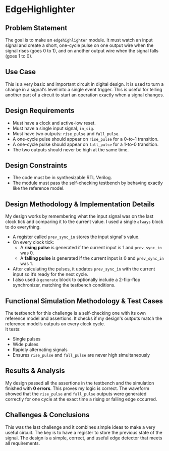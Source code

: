 # EdgeHighlighter

## Problem Statement
The goal is to make an `edgehighlighter` module. It must watch an input signal and create a short, one-cycle pulse on one output wire when the signal rises (goes 0 to 1), and on another output wire when the signal falls (goes 1 to 0).

## Use Case
This is a very basic and important circuit in digital design. It is used to turn a change in a signal's level into a single event trigger. This is useful for telling another part of a circuit to start an operation exactly when a signal changes.

## Design Requirements
- Must have a clock and active-low reset.
- Must have a single input signal, `in_sig`.
- Must have two outputs: `rise_pulse` and `fall_pulse`.
- A one-cycle pulse should appear on `rise_pulse` for a 0-to-1 transition.
- A one-cycle pulse should appear on `fall_pulse` for a 1-to-0 transition.
- The two outputs should never be high at the same time.

## Design Constraints
- The code must be in synthesizable RTL Verilog.
- The module must pass the self-checking testbench by behaving exactly like the reference model.

## Design Methodology & Implementation Details
My design works by remembering what the input signal was on the last clock tick and comparing it to the current value. I used a single `always` block to do everything.

- A register called `prev_sync_in` stores the input signal's value.
- On every clock tick:
  - A **rising pulse** is generated if the current input is 1 and `prev_sync_in` was 0.
  - A **falling pulse** is generated if the current input is 0 and `prev_sync_in` was 1.
- After calculating the pulses, it updates `prev_sync_in` with the current input so it’s ready for the next cycle.
- I also used a `generate` block to optionally include a 2-flip-flop synchronizer, matching the testbench conditions.

## Functional Simulation Methodology & Test Cases
The testbench for this challenge is a self-checking one with its own reference model and assertions. It checks if my design's outputs match the reference model’s outputs on every clock cycle.  
It tests:
- Single pulses  
- Wide pulses  
- Rapidly alternating signals  
- Ensures `rise_pulse` and `fall_pulse` are never high simultaneously

## Results & Analysis
My design passed all the assertions in the testbench and the simulation finished with **0 errors**. This proves my logic is correct. The waveform showed that the `rise_pulse` and `fall_pulse` outputs were generated correctly for one cycle at the exact time a rising or falling edge occurred.

## Challenges & Conclusions
This was the last challenge and it combines simple ideas to make a very useful circuit. The key is to have a register to store the previous state of the signal. The design is a simple, correct, and useful edge detector that meets all requirements.
